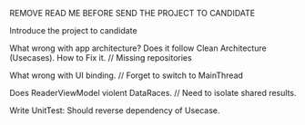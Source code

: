 REMOVE READ ME BEFORE SEND THE PROJECT TO CANDIDATE

Introduce the project to candidate

What wrong with app architecture? Does it follow Clean Architecture (Usecases). How to Fix it. // Missing repositories

What wrong with UI binding. // Forget to switch to MainThread

Does ReaderViewModel violent DataRaces. // Need to isolate shared results.

Write UnitTest: Should reverse dependency of Usecase.
